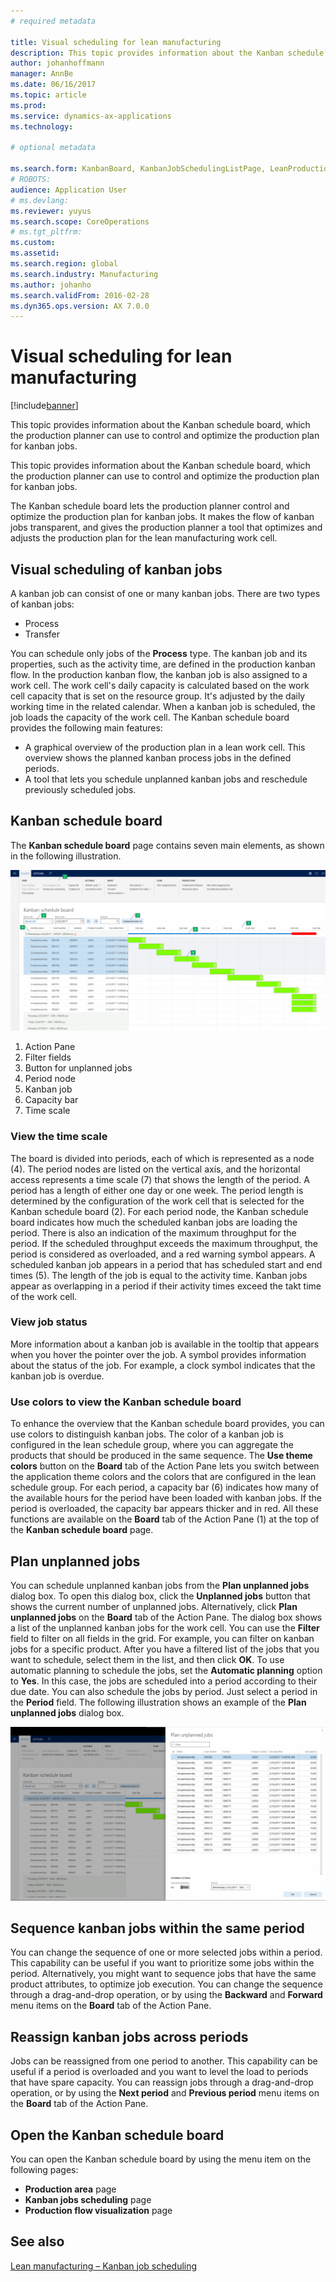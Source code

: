 ```yaml
---
# required metadata

title: Visual scheduling for lean manufacturing 
description: This topic provides information about the Kanban schedule board, which the production planner can use to control and optimize the production plan for kanban jobs.
author: johanhoffmann
manager: AnnBe
ms.date: 06/16/2017
ms.topic: article
ms.prod: 
ms.service: dynamics-ax-applications
ms.technology: 

# optional metadata

ms.search.form: KanbanBoard, KanbanJobSchedulingListPage, LeanProductionFlowVisualization
# ROBOTS: 
audience: Application User
# ms.devlang: 
ms.reviewer: yuyus
ms.search.scope: CoreOperations
# ms.tgt_pltfrm: 
ms.custom: 
ms.assetid:
ms.search.region: global
ms.search.industry: Manufacturing
ms.author: johanho
ms.search.validFrom: 2016-02-28
ms.dyn365.ops.version: AX 7.0.0
---
```


# Visual scheduling for lean manufacturing

[!include[banner](../includes/banner.md)]


This topic provides information about the Kanban schedule board, which the production planner can use to control and optimize the production plan for kanban jobs.

This topic provides information about the Kanban schedule board, which the production planner can use to control and optimize the production plan for kanban jobs.

The Kanban schedule board lets the production planner control and optimize the production plan for kanban jobs. It makes the flow of kanban jobs transparent, and gives the production planner a tool that optimizes and adjusts the production plan for the lean manufacturing work cell.

## Visual scheduling of kanban jobs
A kanban job can consist of one or many kanban jobs. There are two types of kanban jobs:

-   Process
-   Transfer

You can schedule only jobs of the **Process** type. The kanban job and its properties, such as the activity time, are defined in the production kanban flow. In the production kanban flow, the kanban job is also assigned to a work cell. The work cell's daily capacity is calculated based on the work cell capacity that is set on the resource group. It's adjusted by the daily working time in the related calendar. When a kanban job is scheduled, the job loads the capacity of the work cell. The Kanban schedule board provides the following main features:

-   A graphical overview of the production plan in a lean work cell. This overview shows the planned kanban process jobs in the defined periods.
-   A tool that lets you schedule unplanned kanban jobs and reschedule previously scheduled jobs.

## Kanban schedule board
The **Kanban schedule board** page contains seven main elements, as shown in the following illustration. 

![Kanban schedule board](./media/kanban-schedule-board-1024x554.png)
1.  Action Pane
2.  Filter fields
3.  Button for unplanned jobs
4.  Period node
5.  Kanban job
6.  Capacity bar
7.  Time scale

### View the time scale

The board is divided into periods, each of which is represented as a node (4). The period nodes are listed on the vertical axis, and the horizontal access represents a time scale (7) that shows the length of the period. A period has a length of either one day or one week. The period length is determined by the configuration of the work cell that is selected for the Kanban schedule board (2). For each period node, the Kanban schedule board indicates how much the scheduled kanban jobs are loading the period. There is also an indication of the maximum throughput for the period. If the scheduled throughput exceeds the maximum throughput, the period is considered as overloaded, and a red warning symbol appears. A scheduled kanban job appears in a period that has scheduled start and end times (5). The length of the job is equal to the activity time. Kanban jobs appear as overlapping in a period if their activity times exceed the takt time of the work cell.

### View job status

More information about a kanban job is available in the tooltip that appears when you hover the pointer over the job. A symbol provides information about the status of the job. For example, a clock symbol indicates that the kanban job is overdue.

### Use colors to view the Kanban schedule board

To enhance the overview that the Kanban schedule board provides, you can use colors to distinguish kanban jobs. The color of a kanban job is configured in the lean schedule group, where you can aggregate the products that should be produced in the same sequence. The **Use theme colors** button on the **Board** tab of the Action Pane lets you switch between the application theme colors and the colors that are configured in the lean schedule group. For each period, a capacity bar (6) indicates how many of the available hours for the period have been loaded with kanban jobs. If the period is overloaded, the capacity bar appears thicker and in red. All these functions are available on the **Board** tab of the Action Pane (1) at the top of the **Kanban schedule board** page.

## Plan unplanned jobs
You can schedule unplanned kanban jobs from the **Plan unplanned jobs** dialog box. To open this dialog box, click the **Unplanned jobs** button that shows the current number of unplanned jobs. Alternatively, click **Plan unplanned jobs** on the **Board** tab of the Action Pane. The dialog box shows a list of the unplanned kanban jobs for the work cell. You can use the **Filter** field to filter on all fields in the grid. For example, you can filter on kanban jobs for a specific product. After you have a filtered list of the jobs that you want to schedule, select them in the list, and then click **OK**. To use automatic planning to schedule the jobs, set the **Automatic planning** option to **Yes**. In this case, the jobs are scheduled into a period according to their due date. You can also schedule the jobs by period. Just select a period in the **Period** field. The following illustration shows an example of the **Plan unplanned jobs** dialog box. 

![Plan unplanned jobs dialog box](./media/plan-unplanned-jobs-1024x564.png)

## Sequence kanban jobs within the same period
You can change the sequence of one or more selected jobs within a period. This capability can be useful if you want to prioritize some jobs within the period. Alternatively, you might want to sequence jobs that have the same product attributes, to optimize job execution. You can change the sequence through a drag-and-drop operation, or by using the **Backward** and **Forward** menu items on the **Board** tab of the Action Pane.

## Reassign kanban jobs across periods
Jobs can be reassigned from one period to another. This capability can be useful if a period is overloaded and you want to level the load to periods that have spare capacity. You can reassign jobs through a drag-and-drop operation, or by using the **Next period** and **Previous period** menu items on the **Board** tab of the Action Pane.

## Open the Kanban schedule board
You can open the Kanban schedule board by using the menu item on the following pages:

-   **Production area** page
-   **Kanban jobs scheduling** page
-   **Production flow visualization** page


See also
--------

[Lean manufacturing – Kanban job scheduling](lean-manufacturing-kanban-job-scheduling.md)

